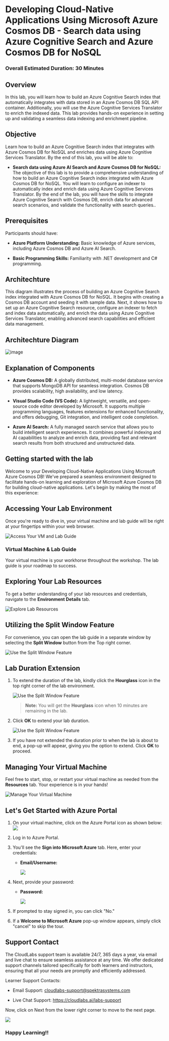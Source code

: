 # Developing Cloud-Native Applications Using Microsoft Azure Cosmos DB - Search data using Azure Cognitive Search and Azure Cosmos DB for NoSQL

### Overall Estimated Duration: 30 Minutes

## Overview

In this lab, you will learn how to build an Azure Cognitive Search index that automatically integrates with data stored in an Azure Cosmos DB SQL API container. Additionally, you will use the Azure Cognitive Services Translator to enrich the indexed data. This lab provides hands-on experience in setting up and validating a seamless data indexing and enrichment pipeline.

## Objective

Learn how to build an Azure Cognitive Search index that integrates with Azure Cosmos DB for NoSQL and enriches data using Azure Cognitive Services Translator. By the end of this lab, you will be able to:

- **Search data using Azure AI Search and Azure Cosmos DB for NoSQL:** The objective of this lab is to provide a comprehensive understanding of how to build an Azure Cognitive Search index integrated with Azure Cosmos DB for NoSQL. You will learn to configure an indexer to automatically index and enrich data using Azure Cognitive Services Translator. By the end of the lab, you will have the skills to integrate Azure Cognitive Search with Cosmos DB, enrich data for advanced search scenarios, and validate the functionality with search queries..

## Prerequisites

Participants should have:

- **Azure Platform Understanding:** Basic knowledge of Azure services, including Azure Cosmos DB and Azure AI Search.

- **Basic Programming Skills:** Familiarity with .NET development and C# programming.

## Architechture

This diagram illustrates the process of building an Azure Cognitive Search index integrated with Azure Cosmos DB for NoSQL. It begins with creating a Cosmos DB account and seeding it with sample data. Next, it shows how to set up an Azure Cognitive Search resource, configure an indexer to fetch and index data automatically, and enrich the data using Azure Cognitive Services Translator, enabling advanced search capabilities and efficient data management.

## Architechture Diagram

![image](/instructions/architecturedia/lab15.png)

## Explanation of Components

- **Azure Cosmos DB:** A globally distributed, multi-model database service that supports MongoDB API for seamless integration. Cosmos DB provides scalability, high availability, and low latency. 

- **Visual Studio Code (VS Code):** A lightweight, versatile, and open-source code editor developed by Microsoft. It supports multiple programming languages, features extensions for enhanced functionality, and offers debugging, Git integration, and intelligent code completion.

- **Azure AI Search:** A fully managed search service that allows you to build intelligent search experiences. It combines powerful indexing and AI capabilities to analyze and enrich data, providing fast and relevant search results from both structured and unstructured data.

## Getting started with the lab

Welcome to your Developing Cloud-Native Applications Using Microsoft Azure Cosmos DB! We've prepared a seamless environment designed to facilitate hands-on learning and exploration of Microsoft Azure Cosmos DB for building cloud-native applications. Let's begin by making the most of this experience:
 
## Accessing Your Lab Environment
 
Once you're ready to dive in, your virtual machine and lab guide will be right at your fingertips within your web browser.
 
![Access Your VM and Lab Guide](./instructions/media/labguide.png)

### Virtual Machine & Lab Guide
 
Your virtual machine is your workhorse throughout the workshop. The lab guide is your roadmap to success.
 
## Exploring Your Lab Resources
 
To get a better understanding of your lab resources and credentials, navigate to the **Environment Details** tab.
 
![Explore Lab Resources](./instructions/media/env.png)

## Utilizing the Split Window Feature
 
For convenience, you can open the lab guide in a separate window by selecting the **Split Window** button from the Top right corner.
 
![Use the Split Window Feature](./instructions/media/spl.png)
 
## **Lab Duration Extension**

1. To extend the duration of the lab, kindly click the **Hourglass** icon in the top right corner of the lab environment. 

   ![Use the Split Window Feature](./instructions/media/gext.png)   

   >**Note:** You will get the **Hourglass** icon when 10 minutes are remaining in the lab.

3. Click **OK** to extend your lab duration.
 
   ![Use the Split Window Feature](./instructions/media/gext2.png)

4. If you have not extended the duration prior to when the lab is about to end, a pop-up will appear, giving you the option to extend. Click **OK** to proceed.

## Managing Your Virtual Machine
 
Feel free to start, stop, or restart your virtual machine as needed from the **Resources** tab. Your experience is in your hands!
 
![Manage Your Virtual Machine](./instructions/media/res.png)

## Let's Get Started with Azure Portal
 
1. On your virtual machine, click on the Azure Portal icon as shown below:
   ![](media/azureportal.png)

1. Log in to Azure Portal.

1. You'll see the **Sign into Microsoft Azure** tab. Here, enter your credentials:
 
   - **Email/Username:** <inject key="AzureAdUserEmail"></inject>

     ![](instructions/media/intro1.png)

1. Next, provide your password:
 
   - **Password:** <inject key="AzureAdUserPassword"></inject>

     ![](instructions/media/intro2.png)

1. If prompted to stay signed in, you can click "No."
 
1. If a **Welcome to Microsoft Azure** pop-up window appears, simply click "cancel" to skip the tour.

## Support Contact

The CloudLabs support team is available 24/7, 365 days a year, via email and live chat to ensure seamless assistance at any time. We offer dedicated support channels tailored specifically for both learners and instructors, ensuring that all your needs are promptly and efficiently addressed.

Learner Support Contacts:

- Email Support: cloudlabs-support@spektrasystems.com

- Live Chat Support: https://cloudlabs.ai/labs-support
   
Now, click on Next from the lower right corner to move to the next page.

![](./instructions/media/num.png)

### Happy Learning!!
